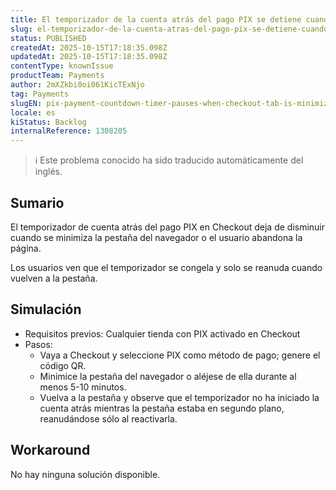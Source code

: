 ```yaml
---
title: El temporizador de la cuenta atrás del pago PIX se detiene cuando se minimiza la pestaña de pago.
slug: el-temporizador-de-la-cuenta-atras-del-pago-pix-se-detiene-cuando-se-minimiza-la-pestana-de-pago
status: PUBLISHED
createdAt: 2025-10-15T17:18:35.098Z
updatedAt: 2025-10-15T17:18:35.098Z
contentType: knownIssue
productTeam: Payments
author: 2mXZkbi0oi061KicTExNjo
tag: Payments
slugEN: pix-payment-countdown-timer-pauses-when-checkout-tab-is-minimized
locale: es
kiStatus: Backlog
internalReference: 1308205
---
```


>ℹ️ Este problema conocido ha sido traducido automáticamente del inglés.

## Sumario


El temporizador de cuenta atrás del pago PIX en Checkout deja de disminuir cuando se minimiza la pestaña del navegador o el usuario abandona la página.

Los usuarios ven que el temporizador se congela y solo se reanuda cuando vuelven a la pestaña.

## Simulación



- Requisitos previos: Cualquier tienda con PIX activado en Checkout
- Pasos:
  - Vaya a Checkout y seleccione PIX como método de pago; genere el código QR.
  - Minimice la pestaña del navegador o aléjese de ella durante al menos 5-10 minutos.
  - Vuelva a la pestaña y observe que el temporizador no ha iniciado la cuenta atrás mientras la pestaña estaba en segundo plano, reanudándose sólo al reactivarla.

## Workaround


No hay ninguna solución disponible.



